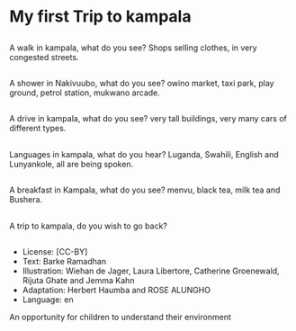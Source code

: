 # My first Trip to kampala

##
A walk in kampala,
what do you see?
Shops selling clothes,
in very congested streets.

##
A shower in Nakivuubo,
what do you see?
owino market, taxi park, play ground,
petrol station, mukwano arcade.

##
A drive in kampala, 
what do you see?
very tall buildings, very many cars of different
types.

##
Languages in kampala,
what do you hear?
Luganda, Swahili, English and Lunyankole,
all are being spoken.

##
A breakfast in Kampala,
what do you see?
menvu, black tea, milk tea and Bushera.

##
A trip to kampala,
do you wish to go back?

##
* License: [CC-BY]
* Text: Barke Ramadhan
* Illustration: Wiehan de Jager, Laura Libertore, Catherine Groenewald, Rijuta Ghate and Jemma Kahn
* Adaptation: Herbert Haumba and ROSE ALUNGHO
* Language: en

An opportunity for children to understand their environment
